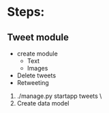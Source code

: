 # Steps: 

## Tweet module

- create module
  - Text
  - Images
- Delete tweets
- Retweeting

1. ./manage.py startapp tweets \\
2. Create data model

